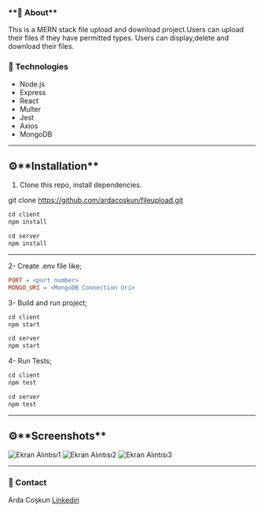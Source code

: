 ﻿### \***\*📲 About\*\***

This is a MERN stack file upload and download project.Users can upload their files if they have permitted types. Users can display,delete and download their files.

### 🔎 Technologies

- Node.js
- Express
- React
- Multer
- Jest
- Axios
- MongoDB

---

## ⚙️\***\*Installation\*\***

1. Clone this repo, install dependencies.

git clone https://github.com/ardacoskun/fileupload.git

```makefile
cd client
npm install

cd server
npm install
```
---

2- Create .env file like;

```makefile
PORT = <port number>
MONGO_URI = <MongoDB Connection Uri>
```

3- Build and run project;

```makefile
cd client
npm start

cd server
npm start
```

4- Run Tests;

```makefile
cd client
npm test

cd server
npm test
```

---

## ⚙️\***\*Screenshots\*\***

![Ekran Alıntısı1](https://user-images.githubusercontent.com/92170066/183327998-c7179152-cdbf-4475-a423-2bad794971ce.PNG)
![Ekran Alıntısı2](https://user-images.githubusercontent.com/92170066/183326863-9e42679d-3db0-45fe-b67e-2515903bb3ec.PNG)
![Ekran Alıntısı3](https://user-images.githubusercontent.com/92170066/183326866-05378caa-48ff-44a5-9e98-042528b53659.PNG)

---

### 📩 Contact

Arda Coşkun
[Linkedin](https://www.linkedin.com/in/mardacoskun/)

```

```
